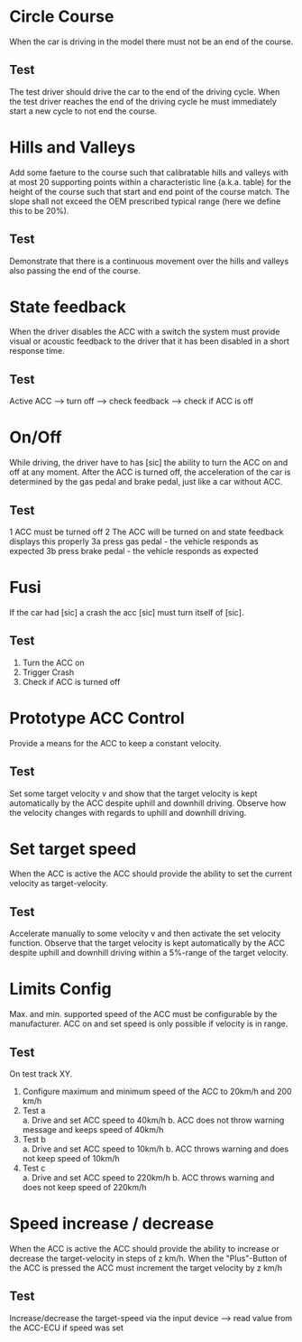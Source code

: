 # Circle Course
When the car is driving in the model there must not be an end of the course.
## Test
The test driver should drive the car to the end of the driving cycle. When the test driver reaches the end of the driving cycle he must immediately start a new cycle to not end the course.

# Hills and Valleys
Add some faeture to the course such that calibratable hills and valleys with at most 20 supporting points within a characteristic line (a.k.a. table) for the height of the course such that start and end point of the course match. The slope shall not exceed the OEM prescribed typical range (here we define this to be 20%).
## Test
Demonstrate that there is a continuous movement over the hills and valleys also passing the end of the course.

# State feedback
When the driver disables the ACC with a switch the system must provide visual or acoustic feedback to the driver that it has been disabled in a short response time.
## Test
Active ACC --> turn off --> check feedback --> check if ACC is off

# On/Off
While driving, the driver have to has [sic] the ability to turn the ACC on and off at any moment. After the ACC is turned off, the acceleration of the car is determined by the gas pedal and brake pedal, just like a car without ACC.
## Test
1 ACC must be turned off
2 The ACC will be turned on and state feedback displays this properly
3a press gas pedal - the vehicle responds as expected
3b press brake pedal - the vehicle responds as expected

# Fusi
If the car had [sic] a crash the acc [sic] must turn itself of [sic].
## Test
1. Turn the ACC on
2. Trigger Crash
3. Check if ACC is turned off

# Prototype ACC Control
Provide a means for the ACC to keep a constant velocity.
## Test
Set some target velocity v and show that the target velocity is kept automatically by the ACC despite uphill and downhill driving. Observe how the velocity changes with regards to uphill and downhill driving.

# Set target speed
When the ACC is active the ACC should provide the ability to set the current velocity as target-velocity.
## Test
Accelerate manually to some velocity v and then activate the set velocity function. Observe that the target velocity is kept automatically by the ACC despite uphill and downhill driving within a 5%-range of the target velocity.

# Limits Config
Max. and min. supported speed of the ACC must be configurable by the manufacturer. ACC on and set speed is only possible if velocity is in range.
## Test
On test track XY.
1. Configure maximum and minimum speed of the ACC to 20km/h and 200 km/h
2. Test a  
a. Drive and set ACC speed to 40km/h
b. ACC does not throw warning message and keeps speed of 40km/h
3. Test b  
a. Drive and set ACC speed to 10km/h
b. ACC throws warning and does not keep speed of 10km/h
4. Test c  
a. Drive and set ACC speed to 220km/h
b. ACC throws warning and does not keep speed of 220km/h

# Speed increase / decrease
When the ACC is active the ACC should provide the ability to increase or decrease the target-velocity in steps of z km/h. When the "Plus"-Button of the ACC is pressed the ACC must increment the target velocity by z km/h
## Test
Increase/decrease the target-speed via the input device --> read value from the ACC-ECU if speed was set
